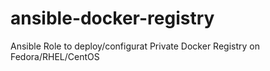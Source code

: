 ansible-docker-registry
=======================

Ansible Role to deploy/configurat Private Docker Registry on Fedora/RHEL/CentOS
